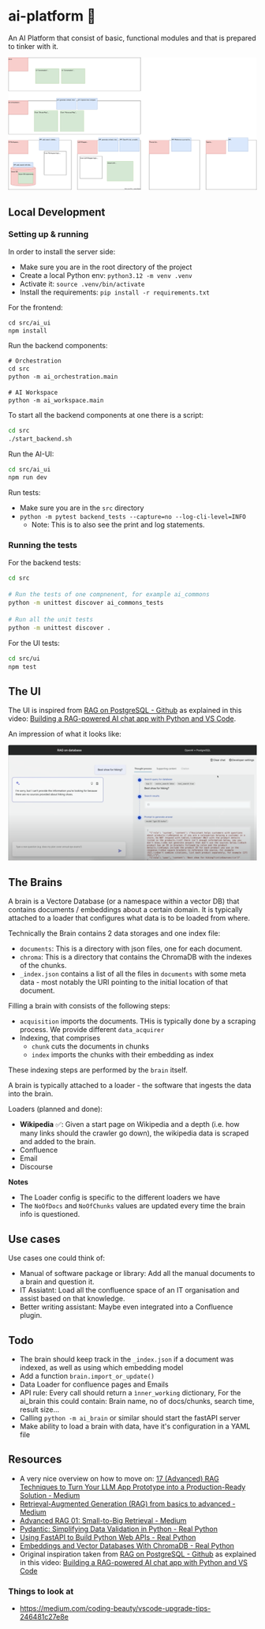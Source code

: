 # ai-platform 🧠

An AI Platform that consist of basic, functional modules and that is prepared to tinker with it.

![Overview](ai_platform_overview.svg)


## Local Development

### Setting up & running

In order to install the server side:
* Make sure you are in the root directory of the project
* Create a local Python env: `python3.12 -m venv .venv`
* Activate it: `source .venv/bin/activate`
* Install the requirements: `pip install -r requirements.txt`

For the frontend:
```
cd src/ai_ui
npm install
```

Run the backend components:

```
# Orchestration
cd src
python -m ai_orchestration.main  

# AI Workspace
python -m ai_workspace.main
```

To start all the backend components at one there is a script:
```bash
cd src
./start_backend.sh
```

Run the AI-UI: 
```bash
cd src/ai_ui
npm run dev
```

Run tests:
* Make sure you are in the `src` directory
* `python -m pytest backend_tests --capture=no --log-cli-level=INFO`
  * Note: This is to also see the print and log statements.

### Running the tests

For the backend tests:
```bash
cd src

# Run the tests of one compnenent, for example ai_commons
python -m unittest discover ai_commons_tests

# Run all the unit tests
python -m unittest discover . 
```

For the UI tests:
```bash
cd src/ui
npm test
```

## The UI

The UI is inspired from [RAG on PostgreSQL - Github](https://github.com/Azure-Samples/rag-postgres-openai-python#) as explained in this video: [Building a RAG-powered AI chat app with Python and VS Code](https://www.youtube.com/watch?v=3ctFWU492xk&t=1177s).

An impression of what it looks like:

![UI from rag OpenAI](image.png)

## The Brains

A brain is a Vectore Database (or a namespace within a vector DB) that contains documents / embeddings about a certain domain. It is typically attached to a loader that configures what data is to be loaded from where.

Technically the Brain contains 2 data storages and one index file:

* `documents`: This is a directory with json files, one for each document.
* `chroma`: This is a directory that contains the ChromaDB with the indexes of the chunks.
* `_index.json` contains a list of all the files in `documents` with some meta data - most notably the URI pointing to the initial location of that document.

Filling a brain with consists of the following steps:

* `acquisition` imports the documents. THis is typically done by a scraping process. We provide different `data_acquirer`
* Indexing, that comprises
  * `chunk` cuts the documents in chunks
  * `index` imports the chunks with their embedding as index

These indexing steps  are performed by the `brain` itself.

A brain is typically attached to a loader - the software that ingests the data into the brain.

Loaders (planned and done):
* **Wikipedia** ✅: Given a start page on Wikipedia and a depth (i.e. how many links should the crawler go down), the wikipedia data is scraped and added to the brain.
* Confluence
* Email
* Discourse


**Notes**
* The Loader config is specific to the different loaders we have
* The `NoOfDocs` and `NoOfChunks` values are updated every time the brain info is questioned.

## Use cases

Use cases one could think of:

* Manual of software package or library: Add all the manual documents to a brain and question it.
* IT Assiatnt: Load all the confluence space of an IT organisation and assist based on that knowledge.
* Better writing assistant: Maybe even integrated into a Confluence plugin.

## Todo

* The brain should keep track in the `_index.json` if a document was indexed, as well as using which embedding model
* Add a function `brain.import_or_update()` 
* Data Loader for confluence pages and Emails
* API rule: Every call should return a `ìnner_working` dictionary, For the ai_brain this could contain: Brain name, no of docs/chunks, search time, result size...
* Calling `python -m ai_brain` or similar should start the fastAPI server
* Make ability to load a brain with data, have it's configuration in a YAML file

## Resources

* A very nice overview on how to move on: [17 (Advanced) RAG Techniques to Turn Your LLM App Prototype into a Production-Ready Solution - Medium](https://towardsdatascience.com/17-advanced-rag-techniques-to-turn-your-rag-app-prototype-into-a-production-ready-solution-5a048e36cdc8)
* [Retrieval-Augmented Generation (RAG) from basics to advanced - Medium](https://medium.com/@tejpal.abhyuday/retrieval-augmented-generation-rag-from-basics-to-advanced-a2b068fd576c)
* [Advanced RAG 01: Small-to-Big Retrieval - Medium](https://towardsdatascience.com/advanced-rag-01-small-to-big-retrieval-172181b396d4)
* [Pydantic: Simplifying Data Validation in Python - Real Python](https://realpython.com/python-pydantic/)
* [Using FastAPI to Build Python Web APIs - Real Python](https://realpython.com/fastapi-python-web-apis/)
* [Embeddings and Vector Databases With ChromaDB - Real Python](https://realpython.com/chromadb-vector-database/)
* Original inspiration taken from [RAG on PostgreSQL - Github](https://github.com/Azure-Samples/rag-postgres-openai-python#) as explained in this video: [Building a RAG-powered AI chat app with Python and VS Code](https://www.youtube.com/watch?v=3ctFWU492xk&t=1177s)


### Things to look at 

* https://medium.com/coding-beauty/vscode-upgrade-tips-246481c27e8e